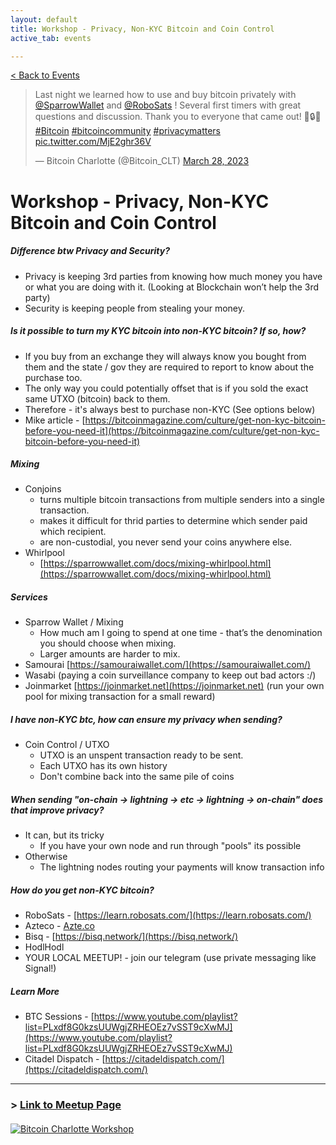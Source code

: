 ```yaml
---
layout: default
title: Workshop - Privacy, Non-KYC Bitcoin and Coin Control
active_tab: events

---
```


[< Back to Events](/events)

<blockquote class="twitter-tweet"><p lang="en" dir="ltr">Last night we learned how to use and buy bitcoin privately with <a href="https://twitter.com/SparrowWallet?ref_src=twsrc%5Etfw">@SparrowWallet</a> and <a href="https://twitter.com/RoboSats?ref_src=twsrc%5Etfw">@RoboSats</a> ! Several first timers with great questions and discussion. Thank you to everyone that came out! 🧡🔒😎 <a href="https://twitter.com/hashtag/Bitcoin?src=hash&amp;ref_src=twsrc%5Etfw">#Bitcoin</a> <a href="https://twitter.com/hashtag/bitcoincommunity?src=hash&amp;ref_src=twsrc%5Etfw">#bitcoincommunity</a> <a href="https://twitter.com/hashtag/privacymatters?src=hash&amp;ref_src=twsrc%5Etfw">#privacymatters</a> <a href="https://t.co/MjE2ghr36V">pic.twitter.com/MjE2ghr36V</a></p>&mdash; Bitcoin Charlotte (@Bitcoin_CLT) <a href="https://twitter.com/Bitcoin_CLT/status/1640787935006957569?ref_src=twsrc%5Etfw">March 28, 2023</a></blockquote> <script async src="https://platform.twitter.com/widgets.js" charset="utf-8"></script> 


# Workshop - Privacy, Non-KYC Bitcoin and Coin Control

##### Difference btw Privacy and Security?
- Privacy is keeping 3rd parties from knowing how much money you have or what you are doing with it. (Looking at Blockchain won’t help the 3rd party)
- Security is keeping people from stealing your money.

##### Is it possible to turn my KYC bitcoin into non-KYC bitcoin? If so, how?
- If you buy from an exchange they will always know you bought from them and the state / gov they are required to report to know about the purchase too.
- The only way you could potentially offset that is if you sold the exact same UTXO (bitcoin) back to them.
- Therefore - it's always best to purchase non-KYC (See options below)
- Mike article - [https://bitcoinmagazine.com/culture/get-non-kyc-bitcoin-before-you-need-it](https://bitcoinmagazine.com/culture/get-non-kyc-bitcoin-before-you-need-it)

##### Mixing
- Conjoins
  - turns multiple bitcoin transactions from multiple senders into a single transaction.
  - makes it difficult for thrid parties to determine which sender paid which recipient.
  - are non-custodial, you never send your coins anywhere else.
- Whirlpool
  - [https://sparrowwallet.com/docs/mixing-whirlpool.html](https://sparrowwallet.com/docs/mixing-whirlpool.html)

##### Services
- Sparrow Wallet / Mixing
  - How much am I going to spend at one time - that’s the denomination you should choose when mixing.
  - Larger amounts are harder to mix.
- Samourai [https://samouraiwallet.com/](https://samouraiwallet.com/)
- Wasabi (paying a coin surveillance company to keep out bad actors :/)
- Joinmarket [https://joinmarket.net](https://joinmarket.net) (run your own pool for mixing transaction for a small reward)

##### I have non-KYC btc, how can ensure my privacy when sending?
- Coin Control / UTXO
  - UTXO is an unspent transaction ready to be sent.
  - Each UTXO has its own history
  - Don't combine back into the same pile of coins

##### When sending "on-chain -> lightning -> etc -> lightning -> on-chain" does that improve privacy?
- It can, but its tricky
  - If you have your own node and run through "pools" its possible
- Otherwise
  - The lightning nodes routing your payments will know transaction info

##### How do you get non-KYC bitcoin?
- RoboSats - [https://learn.robosats.com/](https://learn.robosats.com/)
- Azteco - [Azte.co](https://azte.co/)
- Bisq - [https://bisq.network/](https://bisq.network/)
- HodlHodl
- YOUR LOCAL MEETUP! - join our telegram (use private messaging like Signal!)

##### Learn More
- BTC Sessions - [https://www.youtube.com/playlist?list=PLxdf8G0kzsUUWgjZRHEOEz7vSST9cXwMJ](https://www.youtube.com/playlist?list=PLxdf8G0kzsUUWgjZRHEOEz7vSST9cXwMJ)
- Citadel Dispatch - [https://citadeldispatch.com/](https://citadeldispatch.com/)

---

### > [Link to Meetup Page](https://www.meetup.com/bitcoincharlotte/events/291850741)

<article style="margin:20px 0 50px">
<div class="row justify-content-center">
    <div class="col">
        <a href="https://www.meetup.com/BitcoinCharlotte/events/"><img src="/assets/img/posts/Bitcoin-Charlotte-Workshop-banner.jpg" alt="Bitcoin Charlotte Workshop" title="Bitcoin Charlotte Workshop"/></a>
    </div>
</div>
</article>